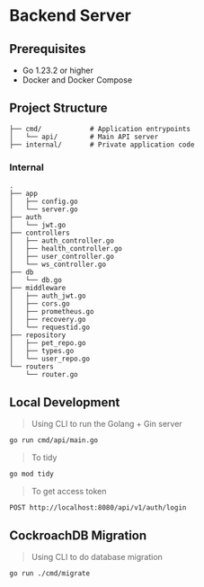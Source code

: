 # Backend Server

## Prerequisites

- Go 1.23.2 or higher
- Docker and Docker Compose

## Project Structure

```
├── cmd/            # Application entrypoints
│   └── api/        # Main API server
├── internal/       # Private application code
```

### Internal

```
.
├── app
│   ├── config.go
│   └── server.go
├── auth
│   └── jwt.go
├── controllers
│   ├── auth_controller.go
│   ├── health_controller.go
│   ├── user_controller.go
│   └── ws_controller.go
├── db
│   └── db.go
├── middleware
│   ├── auth_jwt.go
│   ├── cors.go
│   ├── prometheus.go
│   ├── recovery.go
│   └── requestid.go
├── repository
│   ├── pet_repo.go
│   ├── types.go
│   └── user_repo.go
└── routers
    └── router.go
```

## Local Development

> Using CLI to run the Golang + Gin server
```bash
go run cmd/api/main.go
```

> To tidy
```bash
go mod tidy
```

> To get access token
```bash
POST http://localhost:8080/api/v1/auth/login
```

## CockroachDB Migration

> Using CLI to do database migration
```bash
go run ./cmd/migrate
```


